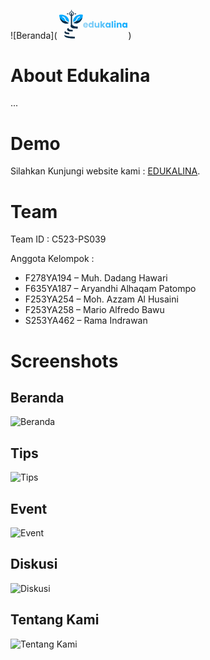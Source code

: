![Beranda]( <svg width="110" viewBox="0 0 215 89" fill="none" xmlns="http://www.w3.org/2000/svg">
                        <path
                            d="M89.876 47.224C89.876 47.656 89.849 48.106 89.795 48.574H79.346C79.418 49.51 79.715 50.23 80.237 50.734C80.777 51.22 81.434 51.463 82.208 51.463C83.36 51.463 84.161 50.977 84.611 50.005H89.525C89.273 50.995 88.814 51.886 88.148 52.678C87.5 53.47 86.681 54.091 85.691 54.541C84.701 54.991 83.594 55.216 82.37 55.216C80.894 55.216 79.58 54.901 78.428 54.271C77.276 53.641 76.376 52.741 75.728 51.571C75.08 50.401 74.756 49.033 74.756 47.467C74.756 45.901 75.071 44.533 75.701 43.363C76.349 42.193 77.249 41.293 78.401 40.663C79.553 40.033 80.876 39.718 82.37 39.718C83.828 39.718 85.124 40.024 86.258 40.636C87.392 41.248 88.274 42.121 88.904 43.255C89.552 44.389 89.876 45.712 89.876 47.224ZM85.151 46.009C85.151 45.217 84.881 44.587 84.341 44.119C83.801 43.651 83.126 43.417 82.316 43.417C81.542 43.417 80.885 43.642 80.345 44.092C79.823 44.542 79.499 45.181 79.373 46.009H85.151ZM91.3937 47.44C91.3937 45.892 91.6817 44.533 92.2577 43.363C92.8517 42.193 93.6527 41.293 94.6607 40.663C95.6687 40.033 96.7937 39.718 98.0357 39.718C99.0257 39.718 99.9257 39.925 100.736 40.339C101.564 40.753 102.212 41.311 102.68 42.013V35.02H107.297V55H102.68V52.84C102.248 53.56 101.627 54.136 100.817 54.568C100.025 55 99.0977 55.216 98.0357 55.216C96.7937 55.216 95.6687 54.901 94.6607 54.271C93.6527 53.623 92.8517 52.714 92.2577 51.544C91.6817 50.356 91.3937 48.988 91.3937 47.44ZM102.68 47.467C102.68 46.315 102.356 45.406 101.708 44.74C101.078 44.074 100.304 43.741 99.3857 43.741C98.4677 43.741 97.6847 44.074 97.0367 44.74C96.4067 45.388 96.0917 46.288 96.0917 47.44C96.0917 48.592 96.4067 49.51 97.0367 50.194C97.6847 50.86 98.4677 51.193 99.3857 51.193C100.304 51.193 101.078 50.86 101.708 50.194C102.356 49.528 102.68 48.619 102.68 47.467ZM125.514 39.934V55H120.897V52.948C120.429 53.614 119.79 54.154 118.98 54.568C118.188 54.964 117.306 55.162 116.334 55.162C115.182 55.162 114.165 54.91 113.283 54.406C112.401 53.884 111.717 53.137 111.231 52.165C110.745 51.193 110.502 50.05 110.502 48.736V39.934H115.092V48.115C115.092 49.123 115.353 49.906 115.875 50.464C116.397 51.022 117.099 51.301 117.981 51.301C118.881 51.301 119.592 51.022 120.114 50.464C120.636 49.906 120.897 49.123 120.897 48.115V39.934H125.514ZM138.037 55L133.447 48.682V55H128.83V35.02H133.447V46.063L138.01 39.934H143.707L137.443 47.494L143.761 55H138.037ZM144.603 47.44C144.603 45.892 144.891 44.533 145.467 43.363C146.061 42.193 146.862 41.293 147.87 40.663C148.878 40.033 150.003 39.718 151.245 39.718C152.307 39.718 153.234 39.934 154.026 40.366C154.836 40.798 155.457 41.365 155.889 42.067V39.934H160.506V55H155.889V52.867C155.439 53.569 154.809 54.136 153.999 54.568C153.207 55 152.28 55.216 151.218 55.216C149.994 55.216 148.878 54.901 147.87 54.271C146.862 53.623 146.061 52.714 145.467 51.544C144.891 50.356 144.603 48.988 144.603 47.44ZM155.889 47.467C155.889 46.315 155.565 45.406 154.917 44.74C154.287 44.074 153.513 43.741 152.595 43.741C151.677 43.741 150.894 44.074 150.246 44.74C149.616 45.388 149.301 46.288 149.301 47.44C149.301 48.592 149.616 49.51 150.246 50.194C150.894 50.86 151.677 51.193 152.595 51.193C153.513 51.193 154.287 50.86 154.917 50.194C155.565 49.528 155.889 48.619 155.889 47.467ZM168.463 35.02V55H163.846V35.02H168.463ZM174.131 38.368C173.321 38.368 172.655 38.134 172.133 37.666C171.629 37.18 171.377 36.586 171.377 35.884C171.377 35.164 171.629 34.57 172.133 34.102C172.655 33.616 173.321 33.373 174.131 33.373C174.923 33.373 175.571 33.616 176.075 34.102C176.597 34.57 176.858 35.164 176.858 35.884C176.858 36.586 176.597 37.18 176.075 37.666C175.571 38.134 174.923 38.368 174.131 38.368ZM176.426 39.934V55H171.809V39.934H176.426ZM188.952 39.772C190.716 39.772 192.12 40.348 193.164 41.5C194.226 42.634 194.757 44.2 194.757 46.198V55H190.167V46.819C190.167 45.811 189.906 45.028 189.384 44.47C188.862 43.912 188.16 43.633 187.278 43.633C186.396 43.633 185.694 43.912 185.172 44.47C184.65 45.028 184.389 45.811 184.389 46.819V55H179.772V39.934H184.389V41.932C184.857 41.266 185.487 40.744 186.279 40.366C187.071 39.97 187.962 39.772 188.952 39.772ZM197.047 47.44C197.047 45.892 197.335 44.533 197.911 43.363C198.505 42.193 199.306 41.293 200.314 40.663C201.322 40.033 202.447 39.718 203.689 39.718C204.751 39.718 205.678 39.934 206.47 40.366C207.28 40.798 207.901 41.365 208.333 42.067V39.934H212.95V55H208.333V52.867C207.883 53.569 207.253 54.136 206.443 54.568C205.651 55 204.724 55.216 203.662 55.216C202.438 55.216 201.322 54.901 200.314 54.271C199.306 53.623 198.505 52.714 197.911 51.544C197.335 50.356 197.047 48.988 197.047 47.44ZM208.333 47.467C208.333 46.315 208.009 45.406 207.361 44.74C206.731 44.074 205.957 43.741 205.039 43.741C204.121 43.741 203.338 44.074 202.69 44.74C202.06 45.388 201.745 46.288 201.745 47.44C201.745 48.592 202.06 49.51 202.69 50.194C203.338 50.86 204.121 51.193 205.039 51.193C205.957 51.193 206.731 50.86 207.361 50.194C208.009 49.528 208.333 48.619 208.333 47.467Z"
                            fill="url(#paint0_linear_327_1098)" />
                        <path
                            d="M19.0632 17.6647C19.1989 17.7335 19.3346 17.8022 19.4744 17.873C21.3645 18.848 22.9203 20.168 24.4348 21.6426C24.6293 21.8309 24.8273 22.0156 25.0259 22.1996C26.4758 23.5699 27.5095 25.294 28.4426 27.0417C28.4883 27.1269 28.534 27.2121 28.5811 27.2999C30.2842 30.5742 30.4779 33.9206 30.4025 37.5383C27.2962 36.5981 24.2319 35.5276 22.143 32.9198C22.0712 32.8337 21.9993 32.7477 21.9253 32.659C20.9621 31.454 20.4505 30.1213 19.9906 28.6687C18.9276 25.3413 16.7817 22.8524 13.7435 21.1636C13.6397 21.1048 13.5359 21.046 13.429 20.9854C12.2865 20.3741 10.988 19.9626 9.68371 20.1839C9.37451 20.4004 9.28097 20.5271 9.19811 20.8957C9.19064 21.4431 9.20885 21.774 9.49997 22.2482C10.0189 22.6786 10.6906 22.8624 11.3155 23.0896C12.5782 23.5571 13.5738 24.1943 14.5834 25.0823C14.7005 25.1812 14.8177 25.28 14.9383 25.3819C16.4481 26.7536 17.1824 28.5574 17.7808 30.466C18.3452 32.2461 19.293 34.3483 20.7819 35.5434C20.9077 35.6475 20.6523 35.7612 20.7819 35.8685C20.7819 35.9608 20.9808 36.0268 21.163 36.1387C21.2376 36.1717 21.3121 36.2047 21.3889 36.2388C21.7329 36.4239 22.0359 36.6426 22.3478 36.8769C24.3158 38.3468 26.3682 39.2407 28.7076 39.9628C29.0464 40.0715 29.3754 40.1975 29.7026 40.3374C27.196 42.4905 23.5649 42.4693 20.4631 42.2967C19.6074 42.2199 18.7793 42.0717 17.9432 41.8768C17.7998 41.8449 17.6563 41.813 17.5085 41.7801C15.0243 41.1671 12.5117 39.8349 10.5237 38.238C10.3916 38.1357 10.2595 38.0334 10.1234 37.9281C9.4282 37.3786 8.80193 36.8226 8.23676 36.1398C7.99109 35.8435 7.73167 35.5639 7.47009 35.2815C3.34074 30.6273 -0.175299 22.4487 0.00676959 16.169C0.00929601 16.053 0.0118224 15.937 0.0144254 15.8174C0.0176737 15.7343 0.0209219 15.6511 0.0242686 15.5654C6.35119 13.733 13.2762 14.5331 19.0632 17.6647Z"
                            fill="#00A9FF" />
                        <path
                            d="M16.0277 78.3359C16.3368 78.4877 16.6378 78.6481 16.9363 78.8196C22.211 81.777 29.1813 82.6144 35.1671 83.0012C35.5717 83.0274 35.9763 83.0538 36.3808 83.0815C39.0191 83.2607 41.6502 83.3351 44.2942 83.3596C44.8832 83.3653 45.4722 83.3725 46.0612 83.3794C46.9412 83.3895 47.8212 83.3979 48.7012 83.4066C48.7012 85.2356 48.7012 87.0646 48.7012 88.949C46.7531 88.9585 46.7531 88.9585 45.897 88.9606C45.3218 88.9619 44.7466 88.9635 44.1715 88.9668C41.0409 88.9842 37.9368 88.8961 34.8268 88.4995C34.7479 88.4896 34.6691 88.4798 34.5879 88.4697C29.1967 87.7952 20.4022 86.6669 16.7355 82.1095C16.3287 81.4047 16.01 80.6785 16.0162 79.856C16.0166 79.7671 16.017 79.6782 16.0174 79.5866C16.0183 79.4949 16.0193 79.4032 16.0203 79.3088C16.0209 79.2153 16.0214 79.1218 16.022 79.0255C16.0233 78.7957 16.0255 78.5658 16.0277 78.3359Z"
                            fill="#072943" />
                        <path
                            d="M28.7122 56.2031C28.731 56.3108 28.7499 56.4185 28.7693 56.5295C29.0685 58.091 29.5421 59.0605 30.852 60.0061C32.0432 60.7537 33.2835 61.1626 34.656 61.4323C34.7823 61.4595 34.9085 61.4867 35.0386 61.5148C36.486 61.8112 37.9399 61.9306 39.411 62.0488C39.6658 62.07 39.9206 62.0912 40.1754 62.1126C40.7923 62.1643 41.4093 62.2142 42.0263 62.2642C42.0263 63.8721 42.0263 65.4801 42.0263 67.1368C29.6711 67.2528 29.6711 67.2528 25.6957 63.5938C24.9912 62.8533 24.5137 61.8959 24.5343 60.8659C24.6179 59.5742 25.1696 58.6248 26.0969 57.7332C26.7024 57.207 27.8581 56.2031 28.7122 56.2031Z"
                            fill="#072943" />
                        <path
                            d="M1.7793 23.4854C2.11949 23.9082 2.26483 24.238 2.51002 24.7212C3.01216 25.6659 3.62578 26.4456 4.32772 27.2471C4.88161 27.8804 5.03724 28.089 5.06318 28.1149C5.14235 28.194 5.14235 28.194 5.28104 28.2985C5.35565 28.3547 5.28104 28.2985 5.45904 28.4315C5.45904 28.4315 5.53822 28.5106 5.68046 28.6978C5.99804 28.9966 6.29566 29.3098 6.59478 29.6269C7.79198 30.8655 9.18117 31.8632 10.6067 32.8241C10.7553 32.927 10.7553 32.927 10.9068 33.0321C13.4708 34.7437 16.2994 33.9342 19.5518 35.0011C20.5875 35.0996 21.1352 36.1092 22.2437 36.7424C23.9063 38.0088 25.6255 38.9521 27.6274 39.5919C29.4484 40.1738 29.8442 40.2474 29.6859 40.3834C27.302 42.4312 22.8767 42.705 19.9267 42.5409C19.1129 42.4678 18.3253 42.3269 17.5301 42.1416C17.3937 42.1112 17.2572 42.0808 17.1167 42.0495C14.7541 41.4665 12.3643 40.1995 10.4736 38.6808C10.348 38.5835 10.2223 38.4862 10.0929 38.386C9.43172 37.8635 8.83609 37.3347 8.29858 36.6852C8.06493 36.4034 7.81821 36.1375 7.56942 35.8689C4.86657 32.8225 1.7793 27.6438 1.7793 23.4854Z"
                            fill="#072A44" />
                        <path
                            d="M19.4961 66.168C19.5009 66.3187 19.5057 66.4693 19.5106 66.6246C19.6105 67.4533 20.0041 67.9842 20.6189 68.5326C23.5257 70.8121 27.8025 71.0943 31.3278 71.2705C31.3278 72.8778 31.3278 74.4851 31.3278 76.1411C27.8528 76.0389 24.1438 75.7197 20.8881 74.4016C20.7758 74.3568 20.7758 74.3568 20.6612 74.3112C19.0078 73.6422 17.4143 72.8217 16.5962 71.1545C16.3328 70.3237 16.3467 69.355 16.7194 68.567C17.248 67.656 18.357 66.168 19.4961 66.168Z"
                            fill="#072943" />
                        <path
                            d="M54.7889 17.2966C54.6532 17.3653 54.5175 17.434 54.3777 17.5049C52.4875 18.4799 50.9318 19.7998 49.4172 21.2744C49.2227 21.4627 49.0248 21.6475 48.8261 21.8314C47.3763 23.2018 46.3426 24.9259 45.4094 26.6735C45.3637 26.7587 45.318 26.844 45.271 26.9318C43.5678 30.2061 43.3741 33.5525 43.4495 37.1701C46.5558 36.23 49.6202 35.1595 51.7091 32.5516C51.7809 32.4655 51.8527 32.3795 51.9267 32.2908C52.89 31.0858 53.4016 29.7531 53.8614 28.3005C54.9245 24.9732 57.0704 22.4842 60.1086 20.7954C60.2123 20.7366 60.3161 20.6778 60.423 20.6172C61.5655 20.0059 62.864 19.5944 64.1683 19.8158C64.4775 20.0322 64.5711 20.1589 64.6539 20.5275C64.6614 21.0749 64.6432 21.4058 64.3521 21.8801C63.8332 22.3104 63.1614 22.4942 62.5366 22.7214C61.2739 23.1889 60.2782 23.8261 59.2686 24.7142C59.1515 24.813 59.0344 24.9119 58.9137 25.0137C57.404 26.3854 56.6696 28.1892 56.0713 30.0979C55.5068 31.8779 54.559 33.9801 53.0702 35.1752C52.9444 35.2793 53.1997 35.393 53.0702 35.5003C53.0702 35.5927 52.8713 35.6586 52.689 35.7706C52.6145 35.8036 52.5399 35.8366 52.4632 35.8706C52.1192 36.0558 51.8162 36.2744 51.5042 36.5087C49.5362 37.9787 47.4838 38.8725 45.1445 39.5946C44.8056 39.7033 44.4767 39.8293 44.1495 39.9692C46.656 42.1224 50.2872 42.1011 53.389 41.9285C54.2446 41.8517 55.0728 41.7035 55.9088 41.5087C56.0523 41.4768 56.1957 41.4448 56.3436 41.4119C58.8277 40.7989 61.3404 39.4667 63.3284 37.8699C63.4605 37.7676 63.5926 37.6653 63.7287 37.5599C64.4239 37.0105 65.0501 36.4545 65.6153 35.7716C65.861 35.4753 66.1204 35.1957 66.382 34.9133C70.5113 30.2591 74.0274 22.0805 73.8453 15.8008C73.8428 15.6848 73.8402 15.5688 73.8376 15.4493C73.8344 15.3661 73.8311 15.2829 73.8278 15.1973C67.5009 13.3648 60.5759 14.165 54.7889 17.2966Z"
                            fill="#00A9FF" />
                        <path
                            d="M72.0806 22.7695C71.7404 23.1924 71.595 23.5221 71.3498 24.0054C70.8477 24.9501 70.2341 25.7297 69.5321 26.5313C68.9783 27.1645 68.8226 27.3731 68.7967 27.3991C68.7175 27.4782 68.7175 27.4782 68.5788 27.5826C68.5042 27.6388 68.5788 27.5826 68.4008 27.7157C68.4008 27.7157 68.3216 27.7948 68.1794 27.982C67.8618 28.2808 67.5642 28.5939 67.2651 28.9111C66.0679 30.1496 64.6787 31.1474 63.2531 32.1083C63.1046 32.2112 63.1046 32.2112 62.953 32.3163C60.3891 34.0279 57.5604 33.2184 54.3081 34.2853C53.2723 34.3838 52.7246 35.3934 51.6162 36.0266C49.9536 37.293 48.2343 38.2363 46.2325 38.876C44.4115 39.458 44.0156 39.5315 44.174 39.6676C46.5579 41.7154 50.9832 41.9892 53.9332 41.8251C54.747 41.752 55.5346 41.611 56.3297 41.4258C56.4662 41.3954 56.6026 41.365 56.7432 41.3337C59.1058 40.7507 61.4955 39.4837 63.3863 37.965C63.5119 37.8677 63.6375 37.7704 63.767 37.6702C64.4281 37.1476 65.0238 36.6188 65.5613 35.9694C65.7949 35.6876 66.0417 35.4216 66.2904 35.1531C68.9933 32.1067 72.0806 26.928 72.0806 22.7695Z"
                            fill="#072A44" />
                        <path
                            d="M42.6382 5.45679C44.3585 6.73958 45.3853 8.39262 45.7522 10.4973C45.9373 12.7173 45.2735 14.6913 43.8615 16.3994C43.0143 17.2995 42.0417 17.8217 40.8848 18.2311C40.7403 18.2826 40.5958 18.334 40.447 18.387C40.3382 18.4252 40.2294 18.4634 40.1172 18.5027C40.1034 21.8134 40.0929 25.1241 40.0865 28.4348C40.0835 29.9721 40.0793 31.5095 40.0725 33.0468C40.0666 34.3874 40.0628 35.728 40.0614 37.0686C40.0607 37.7778 40.0589 38.4871 40.0545 39.1963C40.0505 39.8652 40.0493 40.534 40.0502 41.203C40.05 41.4472 40.0488 41.6914 40.0465 41.9356C40.0252 44.3228 40.4815 46.225 42.1284 48.0136C46.1514 51.8238 52.6105 51.6926 57.7636 51.8588C57.7636 53.8646 57.7636 55.8704 57.7636 57.937C56.873 57.9404 55.9824 57.9434 55.0918 57.9451C54.7904 57.9459 54.4891 57.9469 54.1877 57.9482C52.5686 57.955 50.9527 57.9445 49.3349 57.8733C49.1415 57.865 49.1415 57.865 48.9442 57.8565C44.6371 57.645 39.6352 56.7427 36.5224 53.5173C35.4161 52.1409 35.2061 50.6007 35.372 48.8938C35.5347 48.2308 35.7537 47.5968 36.1208 47.0175C36.3207 46.5246 36.3044 46.0475 36.303 45.5238C36.3039 45.4076 36.3047 45.2915 36.3056 45.1719C36.3082 44.7824 36.3086 44.3929 36.309 44.0035C36.3104 43.7244 36.3119 43.4454 36.3135 43.1663C36.3176 42.4083 36.3198 41.6502 36.3218 40.8922C36.3241 40.1002 36.328 39.3082 36.3318 38.5161C36.3388 37.0161 36.3442 35.5161 36.3491 34.0161C36.3548 32.3085 36.3621 30.6008 36.3696 28.8932C36.3849 25.3803 36.3982 21.8674 36.41 18.3545C36.2473 18.3105 36.0847 18.2666 35.917 18.2213C34.4275 17.7749 33.1031 16.475 32.3274 15.1497C32.1432 14.7888 31.9723 14.4279 31.8131 14.0552C31.7607 13.9368 31.7083 13.8183 31.6544 13.6962C31.0352 11.9796 31.2771 10.0725 31.9614 8.42178C32.8133 6.64528 34.1682 5.37468 36.0138 4.67733C38.2986 3.95785 40.5929 4.1482 42.6382 5.45679Z"
                            fill="#082A45" />
                        <ellipse cx="38.4499" cy="11.3923" rx="4.98412" ry="4.98412" fill="white" />
                        <path
                            d="M36.3105 11.2168C36.3105 10.1354 37.1872 9.25879 38.2686 9.25879C39.35 9.25879 40.2266 10.1354 40.2266 11.2168V11.3948V13.5309V15.8449C40.2266 16.9263 39.35 17.803 38.2686 17.803C37.1872 17.803 36.3105 16.9263 36.3105 15.8449V11.2168Z"
                            fill="#082A45" />
                        <path
                            d="M48.9482 13.1719C48.26 13.1719 47.7021 12.614 47.7021 11.9258C47.7021 11.2377 48.26 10.6798 48.9482 10.6798H49.0615H50.4208H51.8933C52.5815 10.6798 53.1394 11.2377 53.1394 11.9258C53.1394 12.614 52.5815 13.1719 51.8933 13.1719H48.9482Z"
                            fill="#082A45" />
                        <path
                            d="M38.4475 2.84766C37.661 2.84766 37.0234 2.21009 37.0234 1.42362V0.711606C37.0234 0.318369 37.3422 -0.000411272 37.7355 -0.000411272H38.4475C39.2339 -0.000411272 39.8715 0.63715 39.8715 1.42362C39.8715 2.21009 39.2339 2.84766 38.4475 2.84766Z"
                            fill="#082A45" />
                        <path
                            d="M27.9468 13.1709C28.635 13.1709 29.1929 12.613 29.1929 11.9249C29.1929 11.2367 28.635 10.6788 27.9468 10.6788H27.8336H26.4743H25.0017C24.3135 10.6788 23.7557 11.2367 23.7557 11.9249C23.7557 12.613 24.3135 13.1709 25.0017 13.1709H27.9468Z"
                            fill="#082A45" />
                        <defs>
                            <linearGradient id="paint0_linear_327_1098" x1="77" y1="47.5" x2="215" y2="46"
                                gradientUnits="userSpaceOnUse">
                                <stop stop-color="#97D5F6" />
                                <stop offset="1" stop-color="#00A9FF" />
                            </linearGradient>
                        </defs>
                    </svg>)
# About Edukalina
...

# Demo

Silahkan Kunjungi website kami : [EDUKALINA](https://edukalina.netlify.app// "Edukalina").

# Team

Team ID : C523-PS039

Anggota Kelompok :

- F278YA194 – Muh. Dadang Hawari
- F635YA187 – Aryandhi Alhaqam Patompo
- F253YA254 – Moh. Azzam Al Husaini
- F253YA258 – Mario Alfredo Bawu
- S253YA462 – Rama Indrawan

# Screenshots

## Beranda

![Beranda](src/public/)

## Tips

![Tips](src/public/)

## Event

![Event](src/public/)

## Diskusi

![Diskusi](src/public/)

## Tentang Kami

![Tentang Kami](src/public/)
